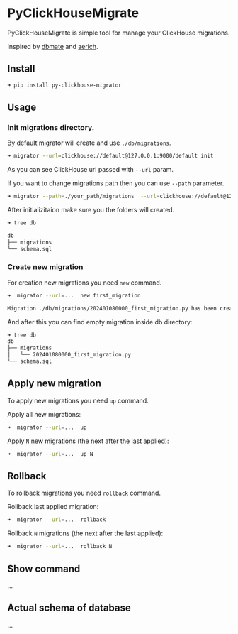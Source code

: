 # PyClickHouseMigrate

PyClickHouseMigrate is simple tool for manage your ClickHouse migrations.

Inspired by [dbmate](https://github.com/amacneil/dbmate) and [aerich](https://github.com/tortoise/aerich).


## Install

```sh
➜ pip install py-clickhouse-migrator
```

## Usage

### Init migrations directory.

By default migrator will create and use `./db/migrations`.

```sh
➜ migrator --url=clickhouse://default@127.0.0.1:9000/default init
```

As you can see ClickHouse url passed with `--url` param.

If you want to change migrations path then you can use `--path` parameter.

```sh
➜ migrator --path=./your_path/migrations  --url=clickhouse://default@127.0.0.1:9000/default init
```

After initializitaion make sure you the folders will created.

```sh
➜ tree db

db
├── migrations
└── schema.sql
```

### Create new migration

For creation new migrations you need `new` command.

```sh
➜  migrator --url=...  new first_migration

Migration ./db/migrations/202401080000_first_migration.py has been created.
```

And after this you can find empty migration inside db directory:
```sh
➜ tree db
db
├── migrations
│   └── 202401080000_first_migration.py
└── schema.sql
```


## Apply new migration
To apply new migrations you need `up` command.

Apply all new migrations:
```sh
➜  migrator --url=...  up
```

Apply `N` new migrations (the next after the last applied):
```sh
➜  migrator --url=...  up N
```

## Rollback
To rollback migrations you need `rollback` command.

Rollback last applied migration:
```sh
➜  migrator --url=...  rollback
```

Rollback `N` migrations (the next after the last applied):
```sh
➜  migrator --url=...  rollback N
```

## Show command
...

## Actual schema of database
...
